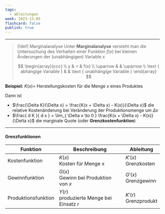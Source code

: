 ```yaml
---
tags:
  - ableitungen
week: 2023-12-05
flashcard: false
publish: true
---
```

***

> [!def] Marginalanalyse 
> Unter **Marginalanalyse** versteht man die Untersuchung des Verhalten einer Funktion $f(x)$ bei kleinen Änderungen der (unabhängigen) Variable $x$
> 
> $$
> \begin{array}{ccc} \\
y & = & f(x) \\
\uparrow & & \uparrow \\
\text { abhängige Variable } & & \text { unabhängige Variable }
\end{array}
> $$

**Beispiel:** $K(x) =$ Herstellungskosten für die Menge $x$ eines Produktes

Dann ist
- $\frac{\Delta K}{\Delta x} = \frac{K(x + \Delta x) - K(x)}{\Delta x}$ die relative Kostenänderung bei Veränderung der Produktionsmenge um $\Delta x$
- $\frac{ d K }{ d x } = \lim_{ \Delta x \to 0 } \frac{K(x + \Delta x) - K(x)}{\Delta x}$ die marginale Quote (oder **Grenzkostenfunktion**)

***
#### Grenzfunktionen

| Funktion            | Beschreibung                                  | Ableitung                 |
| ------------------- | --------------------------------------------- | ------------------------- |
| Kostenfunktion      | $K(x)$ <br> Kosten für Menge x                | $K'(x)$ <br> Grenzkosten  |
| Gewinnfunktion      | $G(x)$ <br> Gewinn bei Produktion von $x$     | $G'(x)$ <br> Grenzgewinn  |
| Produktionsfunktion | $Y(r)$ <br> produzierte Menge bei Einsatz $r$ | $K'(r)$ <br> Grenzprodukt |


